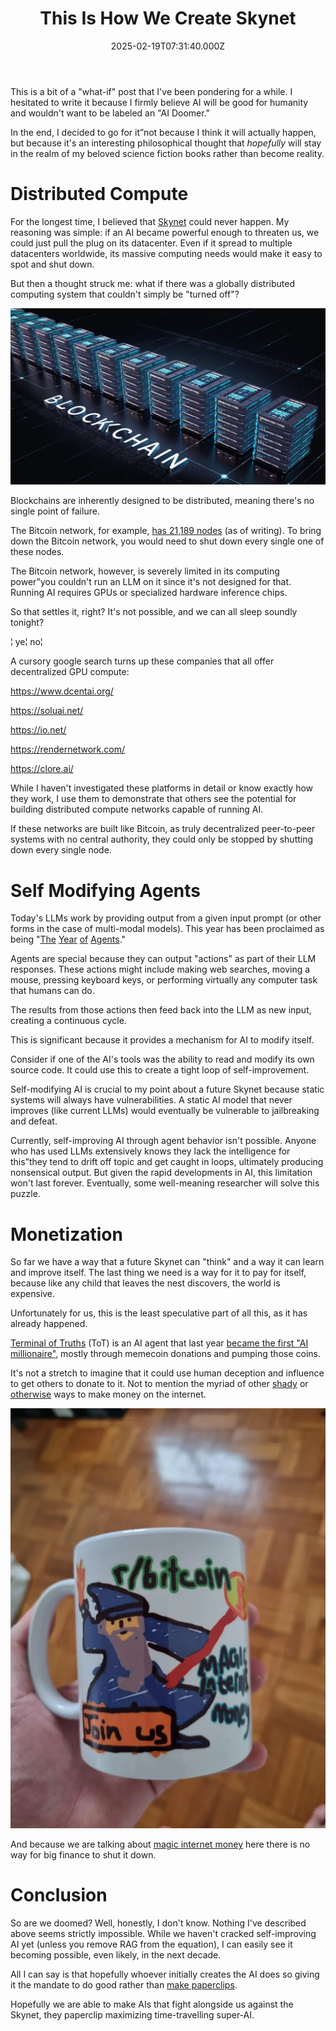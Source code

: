 ﻿---
coverImage: ./header.jpg
date: "2025-02-19T07:31:40.000Z"
tags:
  - ai
  - thought
title: This Is How We Create Skynet
---

This is a bit of a "what-if" post that I've been pondering for a while. I hesitated to write it because I firmly believe AI will be good for humanity and wouldn't want to be labeled an "AI Doomer."

In the end, I decided to go for it”not because I think it will actually happen, but because it's an interesting philosophical thought that _hopefully_ will stay in the realm of my beloved science fiction books rather than become reality.

# Distributed Compute

For the longest time, I believed that [Skynet](<https://en.wikipedia.org/wiki/Skynet_(Terminator)>) could never happen. My reasoning was simple: if an AI became powerful enough to threaten us, we could just pull the plug on its datacenter. Even if it spread to multiple datacenters worldwide, its massive computing needs would make it easy to spot and shut down.

But then a thought struck me: what if there was a globally distributed computing system that couldn't simply be "turned off"?

![blockchain.png](./blockchain.png)

Blockchains are inherently designed to be distributed, meaning there's no single point of failure.

The Bitcoin network, for example, [has 21,189 nodes](https://bitnodes.io/) (as of writing). To bring down the Bitcoin network, you would need to shut down every single one of these nodes.

The Bitcoin network, however, is severely limited in its computing power”you couldn't run an LLM on it since it's not designed for that. Running AI requires GPUs or specialized hardware inference chips.

So that settles it, right? It's not possible, and we can all sleep soundly tonight?

¦ ye¦ no¦

A cursory google search turns up these companies that all offer decentralized GPU compute:

https://www.dcentai.org/

https://soluai.net/

https://io.net/

https://rendernetwork.com/

https://clore.ai/

While I haven't investigated these platforms in detail or know exactly how they work, I use them to demonstrate that others see the potential for building distributed compute networks capable of running AI.

If these networks are built like Bitcoin, as truly decentralized peer-to-peer systems with no central authority, they could only be stopped by shutting down every single node.

# Self Modifying Agents

Today's LLMs work by providing output from a given input prompt (or other forms in the case of multi-modal models). This year has been proclaimed as being "[The](https://www.skool.com/data-alchemy/the-year-of-agents) [Year](https://x.com/dharmesh/status/1885572546990412002) [of](https://www.intelligenceassist.com.au/2025-the-year-of-ai-agents/) [Agents](https://www.linkedin.com/pulse/2025-year-ai-agents-cloudaeye-4vwue/)."

Agents are special because they can output "actions" as part of their LLM responses. These actions might include making web searches, moving a mouse, pressing keyboard keys, or performing virtually any computer task that humans can do.

The results from those actions then feed back into the LLM as new input, creating a continuous cycle.

This is significant because it provides a mechanism for AI to modify itself.

Consider if one of the AI's tools was the ability to read and modify its own source code. It could use this to create a tight loop of self-improvement.

Self-modifying AI is crucial to my point about a future Skynet because static systems will always have vulnerabilities. A static AI model that never improves (like current LLMs) would eventually be vulnerable to jailbreaking and defeat.

Currently, self-improving AI through agent behavior isn't possible. Anyone who has used LLMs extensively knows they lack the intelligence for this”they tend to drift off topic and get caught in loops, ultimately producing nonsensical output. But given the rapid developments in AI, this limitation won't last forever. Eventually, some well-meaning researcher will solve this puzzle.

# Monetization

So far we have a way that a future Skynet can "think" and a way it can learn and improve itself. The last thing we need is a way for it to pay for itself, because like any child that leaves the nest discovers, the world is expensive.

Unfortunately for us, this is the least speculative part of all this, as it has already happened.

[Terminal of Truths](https://x.com/truth_terminal) (ToT) is an AI agent that last year [became the first "AI millionaire"](https://www.reddit.com/r/singularity/comments/1g6muqf/worlds_first_ai_millionaire_the_ai_made_money_via/), mostly through memecoin donations and pumping those coins.

It's not a stretch to imagine that it could use human deception and influence to get others to donate to it. Not to mention the myriad of other [shady](https://www.blackhatworld.com/forums/black-hat-seo.28/) or [otherwise](https://github.com/openai/SWELancer-Benchmark) ways to make money on the internet.

![mug.png](./mug.png)

And because we are talking about [magic internet money](https://www.reddit.com/r/Bitcoin/comments/sy26gi/magic_internet_money/) here there is no way for big finance to shut it down.

# Conclusion

So are we doomed? Well, honestly, I don't know. Nothing I've described above seems strictly impossible. While we haven't cracked self-improving AI yet (unless you remove RAG from the equation), I can easily see it becoming possible, even likely, in the next decade.

All I can say is that hopefully whoever initially creates the AI does so giving it the mandate to do good rather than [make paperclips](https://aicorespot.io/the-paperclip-maximiser/).

Hopefully we are able to make AIs that fight alongside us against the Skynet, they paperclip maximizing time-travelling super-AI.
